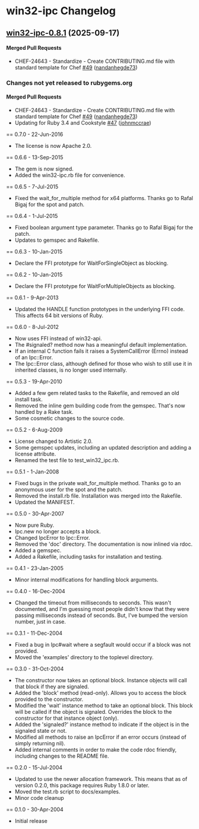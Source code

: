 # win32-ipc Changelog
<!-- latest_release 0.8.1 -->
## [win32-ipc-0.8.1](https://github.com/chef/win32-ipc/tree/win32-ipc-0.8.1) (2025-09-17)

#### Merged Pull Requests
- CHEF-24643 - Standardize - Create CONTRIBUTING.md file with standard template for Chef [#49](https://github.com/chef/win32-ipc/pull/49) ([nandanhegde73](https://github.com/nandanhegde73))
<!-- latest_release -->
<!-- release_rollup since=0.7.0 -->
### Changes not yet released to rubygems.org

#### Merged Pull Requests
- CHEF-24643 - Standardize - Create CONTRIBUTING.md file with standard template for Chef [#49](https://github.com/chef/win32-ipc/pull/49) ([nandanhegde73](https://github.com/nandanhegde73)) <!-- 0.8.1 -->
- Updating for Ruby 3.4 and Cookstyle [#47](https://github.com/chef/win32-ipc/pull/47) ([johnmccrae](https://github.com/johnmccrae)) <!-- 0.8.0 -->
<!-- release_rollup -->

<!-- latest_stable_release -->
== 0.7.0 - 22-Jun-2016
* The license is now Apache 2.0.
<!-- latest_stable_release -->


== 0.6.6 - 13-Sep-2015
* The gem is now signed.
* Added the win32-ipc.rb file for convenience.

== 0.6.5 - 7-Jul-2015
* Fixed the wait_for_multiple method for x64 platforms. Thanks go to Rafal
  Bigaj for the spot and patch.

== 0.6.4 - 1-Jul-2015
* Fixed boolean argument type parameter. Thanks go to Rafal Bigaj for the patch.
* Updates to gemspec and Rakefile.

== 0.6.3 - 10-Jan-2015
* Declare the FFI prototype for WaitForSingleObject as blocking.

== 0.6.2 - 10-Jan-2015
* Declare the FFI prototype for WaitForMultipleObjects as blocking.

== 0.6.1 - 9-Apr-2013
* Updated the HANDLE function prototypes in the underlying FFI code. This
  affects 64 bit versions of Ruby.

== 0.6.0 - 8-Jul-2012
* Now uses FFI instead of win32-api.
* The #signaled? method now has a meaningful default implementation.
* If an internal C function fails it raises a SystemCallError (Errno) instead
  of an Ipc::Error.
* The Ipc::Error class, although defined for those who wish to still use it
  in inherited classes, is no longer used internally.

== 0.5.3 - 19-Apr-2010
* Added a few gem related tasks to the Rakefile, and removed an old install
  task.
* Removed the inline gem building code from the gemspec. That's now handled
  by a Rake task.
* Some cosmetic changes to the source code.

== 0.5.2 - 6-Aug-2009
* License changed to Artistic 2.0.
* Some gemspec updates, including an updated description and adding a
  license attribute.
* Renamed the test file to test_win32_ipc.rb.

== 0.5.1 - 1-Jan-2008
* Fixed bugs in the private wait_for_multiple method. Thanks go to an
  anonymous user for the spot and the patch.
* Removed the install.rb file. Installation was merged into the Rakefile.
* Updated the MANIFEST.

== 0.5.0 - 30-Apr-2007
* Now pure Ruby.
* Ipc.new no longer accepts a block.
* Changed IpcError to Ipc::Error.
* Removed the 'doc' directory.  The documentation is now inlined via rdoc.
* Added a gemspec.
* Added a Rakefile, including tasks for installation and testing.

== 0.4.1 - 23-Jan-2005
* Minor internal modifications for handling block arguments.

== 0.4.0 - 16-Dec-2004
* Changed the timeout from milliseconds to seconds.  This wasn't documented,
  and I'm guessing most people didn't know that they were passing milliseconds
  instead of seconds.  But, I've bumped the version number, just in case.

== 0.3.1 - 11-Dec-2004
* Fixed a bug in Ipc#wait where a segfault would occur if a block was not
  provided.
* Moved the 'examples' directory to the toplevel directory.

== 0.3.0 - 31-Oct-2004
* The constructor now takes an optional block.  Instance objects will call
  that block if they are signaled.
* Added the 'block' method (read-only).  Allows you to access the block
  provided to the constructor.
* Modified the 'wait' instance method to take an optional block.  This block
  will be called if the object is signaled.  Overrides the block to the
  constructor for that instance object (only).
* Added the 'signaled?' instance method to indicate if the object is in the
  signaled state or not.
* Modified all methods to raise an IpcError if an error occurs (instead of
  simply returning nil).
* Added internal comments in order to make the code rdoc friendly, including
  changes to the README file.

== 0.2.0 - 15-Jul-2004
* Updated to use the newer allocation framework.  This means that as of
  version 0.2.0, this package requires Ruby 1.8.0 or later.
* Moved the test.rb script to docs/examples.
* Minor code cleanup

== 0.1.0 - 30-Apr-2004
* Initial release